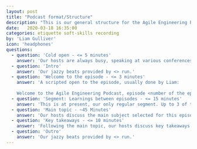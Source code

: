 ```yaml
---
layout: post
title: "Podcast format/Structure"
description: "This is our general structure for the Agile Engineering Podcast. How our episodes are setup for the smooth and consistent format you've come to love"
date:   2020-03-18 16:35:00
categories: etiquette soft-skills recording
by: 'Liam Gulliver'
icon: 'headphones'
questions:
  - question: 'Cold open - <= 5 minutes'
    answer: 'Our hosts are always busy, speaking at various conferences, writing various articles and books as well as running events themselves. A cold open is the perfect place for this. Should sponsorship arise, this is where we will talk about that too. It should always be Liam or Liam + one other host, ideally recorded before or after the episode recording to reduce the amount to do in one session. We always end it with "Jonathan, roll the thing."'
  - question: 'Intro'
    answer: 'Our jazzy beats provided by <> run.'   
  - question: 'Welcome to the episode - <= 3 minutes'
    answer: 'A scripted open to the episode, usually done by Liam:
    
    Welcome to the Agile Engineering Podcast, episode <number of the episode>. In this episode, we are going to be discussing <selected subject>. Joining me as always are my co-hosts; Jonathan Relf (pause for JR to say hello), Louise Paling (pause for LP to say hello), Mica Bell (pause for MB to say hello) and Pete Gallagher (pause for PG to say hello). Let us begin by talking about what we have learned since the last episode.'   
  - question: 'Segment: Learnings between episodes - <= 15 minutes'
    answer: 'This is at present, our only regular segment. Up to 3 of the hosts, nominated ahead of the recording, talk about something new they have learned or a trend they have seen across the software industry.'   
  - question: 'Main topic - ~45 Minutes'
    answer: 'Our hosts discuss the main subject selected for this episode, along with our guest if present.'
  - question: 'Key takeaways - <= 10 minutes'
    answer: 'Following the main topic, our hosts discuss key takeaways from the discussion and provide a conclusion to the listener'
  - question: 'Outro'
    answer: 'Our jazzy beats provided by <> run.'   
---
```

